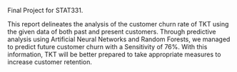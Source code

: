 Final Project for STAT331.

This report delineates the analysis of the customer churn rate of TKT using the given data of both past and present customers. Through predictive analysis using Artificial Neural Networks and Random Forests, we managed to predict future customer churn with a Sensitivity of 76%. With this information, TKT will be better prepared to take appropriate measures to increase customer retention.
